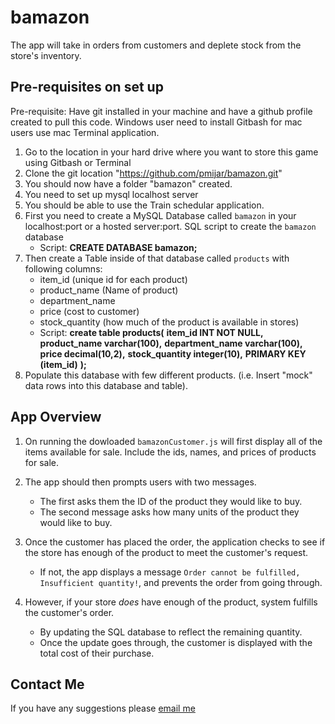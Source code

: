 # bamazon
The app will take in orders from customers and deplete stock from the store's inventory. 


## Pre-requisites on set up ##

Pre-requisite:
Have git installed in your machine and have a github profile created to pull this code. 
Windows user need to install Gitbash for mac users use mac Terminal application.

1. Go to the location in your hard drive where you want to store this game using Gitbash or Terminal
2. Clone the git location "https://github.com/pmijar/bamazon.git"
3. You should now have a folder "bamazon" created.
4. You need to set up mysql localhost server
5. You should be able to use the Train schedular application.
6. First you need to create a MySQL Database called `bamazon` in your localhost:port or a hosted server:port.
    SQL script to create the `bamazon` database
    * Script: __CREATE DATABASE bamazon;__
7. Then create a Table inside of that database called `products` with following columns:
   * item_id (unique id for each product)
   * product_name (Name of product)
   * department_name
   * price (cost to customer)
   * stock_quantity (how much of the product is available in stores) 
   * Script:    __create table products(__
                __item_id INT NOT NULL,__
                __product_name varchar(100),__
                __department_name varchar(100),__
                __price decimal(10,2),__
                __stock_quantity integer(10),__
                __PRIMARY KEY (item_id)__
                __);__
8. Populate this database with few different products. (i.e. Insert "mock" data rows into this database and table).


## App Overview ##

1. On running the dowloaded `bamazonCustomer.js` will first display all of the items available for sale. Include the ids, names, and prices of products for sale.

2. The app should then prompts users with two messages.

   * The first asks them the ID of the product they would like to buy.
   * The second message asks how many units of the product they would like to buy.

3. Once the customer has placed the order, the application checks to see if the store has enough of the product to meet the customer's request.

   * If not, the app displays a message `Order cannot be fulfilled, Insufficient quantity!`, and prevents the order from going through.

4. However, if your store _does_ have enough of the product, system fulfills the customer's order.
   * By updating the SQL database to reflect the remaining quantity.
   * Once the update goes through, the customer is displayed with the total cost of their purchase.


## Contact Me ##  

If you have any suggestions please [email me](mailto:Prashanth.Mijar@gmail.com)